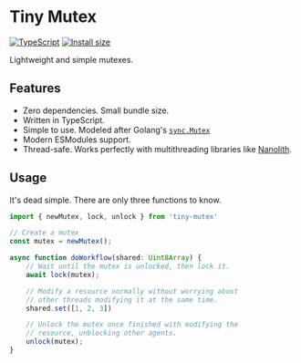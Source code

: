 # Tiny Mutex

[![TypeScript](https://badgen.net/badge/-/TypeScript/blue?icon=typescript&label)](https://www.typescriptlang.org/) [![Install size](https://packagephobia.com/badge?p=speedwalk@latest)](https://packagephobia.com/result?p=tiny-mutex@latest)

Lightweight and simple mutexes.

## Features

- Zero dependencies. Small bundle size.
- Written in TypeScript.
- Simple to use. Modeled after Golang's [`sync.Mutex`](https://go.dev/tour/concurrency/9)
- Modern ESModules support.
- Thread-safe. Works perfectly with multithreading libraries like [Nanolith](https://www.npmjs.com/package/nanolith).

## Usage

It's dead simple. There are only three functions to know.

```TypeScript
import { newMutex, lock, unlock } from 'tiny-mutex'

// Create a mutex
const mutex = newMutex();

async function doWorkflow(shared: Uint8Array) {
    // Wait until the mutex is unlocked, then lock it.
    await lock(mutex);

    // Modify a resource normally without worrying about
    // other threads modifying it at the same time.
    shared.set([1, 2, 3])

    // Unlock the mutex once finished with modifying the
    // resource, unblocking other agents.
    unlock(mutex);
}
```
